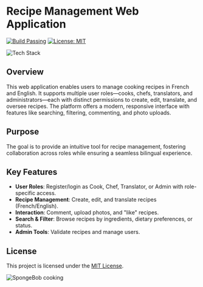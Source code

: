 # Recipe Management Web Application 

[![Build Passing](https://img.shields.io/badge/Build-Passing-brightgreen.svg)](https://github.com/yourusername/recipe-management/actions)
[![License: MIT](https://img.shields.io/badge/License-MIT-yellow.svg)](https://opensource.org/licenses/MIT)

![Tech Stack](https://skillicons.dev/icons?i=html,css,js,jquery,php)

## Overview
This web application enables users to manage cooking recipes in French and English. It supports multiple user roles—cooks, chefs, translators, and administrators—each with distinct permissions to create, edit, translate, and oversee recipes. The platform offers a modern, responsive interface with features like searching, filtering, commenting, and photo uploads.

## Purpose
The goal is to provide an intuitive tool for recipe management, fostering collaboration across roles while ensuring a seamless bilingual experience.

## Key Features
- **User Roles**: Register/login as Cook, Chef, Translator, or Admin with role-specific access.
- **Recipe Management**: Create, edit, and translate recipes (French/English).
- **Interaction**: Comment, upload photos, and "like" recipes.
- **Search & Filter**: Browse recipes by ingredients, dietary preferences, or status.
- **Admin Tools**: Validate recipes and manage users.

## License
This project is licensed under the [MIT License](https://opensource.org/licenses/MIT).

![SpongeBob cooking](https://media.giphy.com/media/v1.Y2lkPTc5MGI3NjExN3RtdG02c3hxcHVhdzVmMmF2aGVoY3R2OHBsZDU4b3c4cjBqdTJpeiZlcD12MV9naWZzX3NlYXJjaCZjdD1n/N23cG6apipMmQ/giphy.gif)
